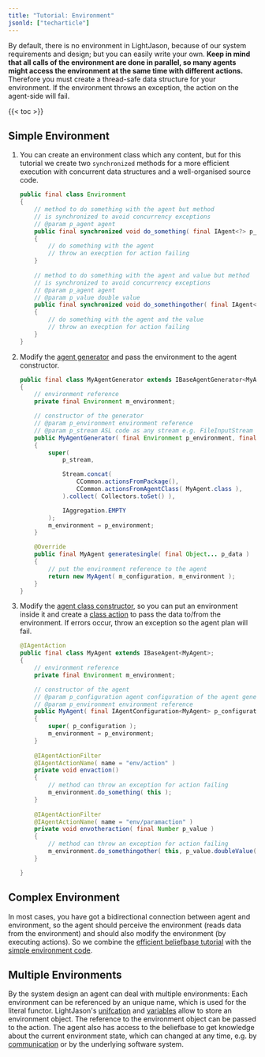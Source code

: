 ```yaml
---
title: "Tutorial: Environment"
jsonld: ["techarticle"]
---
```


By default, there is no environment in LightJason, because of our system requirements and design; but you can easily write your own. __Keep in mind that all calls of the environment are done in parallel, so many agents might access the environment at the same time with different actions.__ Therefore you must create a thread-safe data structure for your environment. If the environment throws an exception, the action on the agent-side will fail.

{{< toc >}}

## Simple Environment

1. You can create an environment class which any content, but for this tutorial we create two ```synchronized``` methods for a more efficient execution with concurrent data structures and a well-organised source code.

	<!-- htmlmin:ignore -->
    ```java
    public final class Environment
    {
        // method to do something with the agent but method
        // is synchronized to avoid concurrency exceptions
        // @param p_agent agent
        public final synchronized void do_something( final IAgent<?> p_agent )
        {
            // do something with the agent
            // throw an execption for action failing
        }
        
        // method to do something with the agent and value but method
        // is synchronized to avoid concurrency exceptions
        // @param p_agent agent
        // @param p_value double value
        public final synchronized void do_somethingother( final IAgent<?> p_agent, final double p_value )
        {
            // do something with the agent and the value
            // throw an execption for action failing
        }
    }
    ```
    <!-- htmlmin:ignore -->

2. Modify the [agent generator](/tutorials/agentspeak-in-fifteen-minutes/#your-agent-generator-class) and pass the environment to the agent constructor.

	<!-- htmlmin:ignore -->
    ```java
    public final class MyAgentGenerator extends IBaseAgentGenerator<MyAgent>
    {
        // environment reference
        private final Environment m_environment;
    
        // constructor of the generator
        // @param p_environment environment reference        
        // @param p_stream ASL code as any stream e.g. FileInputStream
        public MyAgentGenerator( final Environment p_environment, final InputStream p_stream ) throws Exception
        {
            super(
                p_stream,
    
                Stream.concat(
                    CCommon.actionsFromPackage(),
                    CCommon.actionsFromAgentClass( MyAgent.class ),              
                ).collect( Collectors.toSet() ),
    
                IAggregation.EMPTY
            );
            m_environment = p_environment;
        }
    
        @Override
        public final MyAgent generatesingle( final Object... p_data )
        {
            // put the environment reference to the agent
            return new MyAgent( m_configuration, m_environment );
        }
    }    
    ```
    <!-- htmlmin:ignore -->

3. Modify the [agent class constructor](/tutorials/agentspeak-in-fifteen-minutes/#a-id-agentclass-a-your-agent-class), so you can put an environment inside it and create a [class action](/tutorials/agentspeak-in-fifteen-minutes/#class-actions) to pass the data to/from the environment. If errors occur, throw an exception so the agent plan will fail.

	<!-- htmlmin:ignore -->
    ```java    
    @IAgentAction
    public final class MyAgent extends IBaseAgent<MyAgent>;
    {
        // environment reference
        private final Environment m_environment;
    
        // constructor of the agent
        // @param p_configuration agent configuration of the agent generator        
        // @param p_environment environment reference
        public MyAgent( final IAgentConfiguration<MyAgent> p_configuration, final Environment p_environment,  )
        {
            super( p_configuration );
            m_environment = p_environment;
        }
        
        @IAgentActionFilter
        @IAgentActionName( name = "env/action" )
        private void envaction()
        {
            // method can throw an exception for action failing
            m_environment.do_something( this );
        }
        
        @IAgentActionFilter
        @IAgentActionName( name = "env/paramaction" )
        private void envotheraction( final Number p_value )
        {
            // method can throw an exception for action failing
            m_environment.do_somethingother( this, p_value.doubleValue() );
        }
    
    }
    ```
    <!-- htmlmin:ignore -->

## Complex Environment

In most cases, you have got a bidirectional connection between agent and environment, so the agent should perceive the environment (reads data from the environment) and should also modify the environment (by executing actions).
So we combine the [efficient beliefbase tutorial](/tutorials/efficient-beliefbase) with the [simple environment code](#create-simple-environment).

## Multiple Environments

By the system design an agent can deal with multiple environments:
Each environment can be referenced by an unique name, which is used for the literal functor.
LightJason's [unifcation](/knowledgebase/logicalprogramming/#unifaction) and [variables](/knowledgebase/logicalprogramming/#variables) allow to store an environment object.
The reference to the environment object can be passed to the action. The agent also has access to the beliefbase to get knowledge about the current environment state, which can changed at any time, e.g. by [communication](/tutorials/communication) or by the underlying software system.

